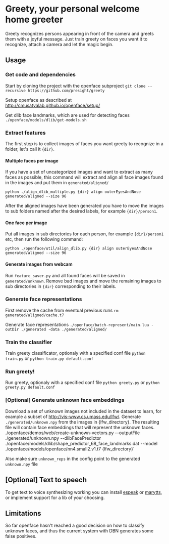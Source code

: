 # Greety, your personal welcome home greeter

Greety recognizes persons appearing in front of the camera and greets them with a joyful message. 
Just train greety on faces you want it to recognize, attach a camera and let the magic begin.


## Usage

### Get code and dependencies
Start by cloning the project with the openface subproject
`git clone --recursive https://github.com/presight/greety`

Setup openface as described at http://cmusatyalab.github.io/openface/setup/

Get dlib face landmarks, which are used for detecting faces
`./openface/models/dlib/get-models.sh`


### Extract features

The first step is to collect images of faces you want greety to recognize in a folder, let's call it `{dir}`.

#### Multiple faces per image
If you have a set of uncategorized images and want to extract as many faces as possible, this command will extract and align all face images found in the images and put them in `generated/aligned/` 

`python ./align_dlib_multiple.py {dir} align outerEyesAndNose generated/aligned --size 96`

After the aligned images have been generated you have to move the images to sub folders named after the desired labels, for example `{dir}/person1`.

#### One face per image
Put all images in sub directories for each person, for example `{dir}/person1` etc, then run the following command: 

`python ./openface/util/align_dlib.py {dir} align outerEyesAndNose generated/aligned --size 96`

#### Generate images from webcam 
Run `feature_saver.py` and all found faces will be saved in `generated/unknown`. Remove bad images and move the remaining images to sub directories in `{dir}` corresponding to their labels.


### Generate face representations
First remove the cache from eventual previous runs
`rm generated/aligned/cache.t7` 

Generate face representations
`./openface/batch-represent/main.lua -outDir ./generated -data ./generated/aligned/`


### Train the classifier
Train greety classificator, optionaly with a specified conf file
`python train.py` or `python train.py default.conf`


### Run greety! ###
Run greety, optionaly with a specified conf file
`python greety.py` or `python greety.py default.conf`


### [Optional] Generate unknown face embeddings ###
Download a set of unknown images not included in the dataset to learn, for example a subset of http://vis-www.cs.umass.edu/lfw/.
Generate `./generated/unknown.npy` from the images in {lfw_directory}. The resulting file will contain face embeddings that will represent the unknown faces.
./openface/demos/web/create-unknown-vectors.py --outputFile ./generated/unknown.npy --dlibFacePredictor ./openface/models/dlib/shape_predictor_68_face_landmarks.dat --model ./openface/models/openface/nn4.small2.v1.t7 {lfw_directory}`

Also make sure `unknown_reps` in the config point to the generated `unknown.npy` file


## [Optional] Text to speech ##
To get text to voice synthesizing working you can install [espeak](http://espeak.sourceforge.net/) or [marytts](http://mary.dfki.de/), or implement support for a lib of your choosing.


## Limitations ##
So far openface hasn't reached a good decision on how to classify unknown faces, and thus the current system with DBN generates some false positives.